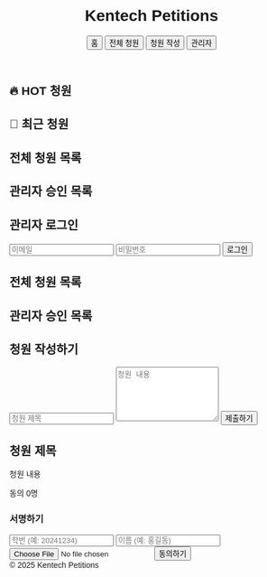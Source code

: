 <html lang="ko">
<head>
  <meta charset="UTF-8">
  <meta name="viewport" content="width=device-width, initial-scale=1.0">
  <title>Kentech Petitions</title>
  <script src="https://cdn.tailwindcss.com"></script>
  <script src="https://cdn.jsdelivr.net/npm/@supabase/supabase-js@1"></script>
  <style>body { font-family: 'Noto Sans KR', sans-serif; }</style>
</head>
<body class="bg-gray-100 text-gray-900">
  
<header class="bg-blue-700 text-white p-4 flex justify-between items-center">
  <h1 class="text-2xl font-bold">Kentech Petitions</h1>
  <nav class="space-x-4">
    <button onclick="showPage('main')">홈</button>
    <button onclick="showPage('list')">전체 청원</button>
    <button onclick="showPage('write')">청원 작성</button>
    <button onclick="showPage('login')">관리자</button>
  </nav>
</header>
  
<section id="page-main" class="container mx-auto p-6">
  <h2 class="text-4xl font-bold mb-6">🔥 HOT 청원</h2>
  <div id="hot-petitions" class="grid grid-cols-1 md:grid-cols-2 lg:grid-cols-3 gap-6 mb-10"></div>

  <h2 class="text-3xl font-bold mb-4">📜 최근 청원</h2>
  <ul id="recent-petitions" class="divide-y divide-gray-300"></ul>
</section>

<section id="page-list" class="hidden container mx-auto p-6">
  <h2 class="text-3xl font-bold mb-6">전체 청원 목록</h2>
  <ul id="all-petitions" class="divide-y divide-gray-300"></ul>
</section>

<section id="page-admin" class="hidden container mx-auto p-6">
  <h2 class="text-3xl font-bold mb-6">관리자 승인 목록</h2>
  <ul id="unapproved-petitions" class="divide-y divide-gray-300"></ul>
</section>

<section id="page-login" class="hidden container mx-auto p-6">
  <h2 class="text-3xl font-bold mb-6">관리자 로그인</h2>
  <input id="login-email" type="email" class="w-full border p-2 mb-2 rounded" placeholder="이메일">
  <input id="login-password" type="password" class="w-full border p-2 mb-4 rounded" placeholder="비밀번호">
  <button onclick="adminLogin()" class="bg-blue-700 text-white px-6 py-2 rounded">로그인</button>
</section>


<section id="page-list" class="hidden container mx-auto p-6">
  <h2 class="text-3xl font-bold mb-6">전체 청원 목록</h2>
  <ul id="all-petitions" class="divide-y divide-gray-300"></ul>
</section>

<section id="page-admin" class="hidden container mx-auto p-6">
  <h2 class="text-3xl font-bold mb-6">관리자 승인 목록</h2>
  <ul id="unapproved-petitions" class="divide-y divide-gray-300"></ul>
</section>

<section id="page-write" class="hidden container mx-auto p-6">
  <h2 class="text-3xl font-bold mb-6">청원 작성하기</h2>
  <input id="petition-title" type="text" class="w-full border p-2 mb-4 rounded" placeholder="청원 제목">
  <textarea id="petition-content" class="w-full border p-2 mb-4 rounded" placeholder="청원 내용" rows="6"></textarea>
  <button onclick="submitPetition()" class="bg-blue-700 text-white px-6 py-2 rounded">제출하기</button>
</section>

<section id="page-detail" class="hidden container mx-auto p-6">
  <h2 id="detail-title" class="text-3xl font-bold mb-4">청원 제목</h2>
  <p id="detail-description" class="text-gray-700 mb-6">청원 내용</p>
  <p id="detail-support" class="text-green-600 font-semibold mb-6">동의 0명</p>

 <div class="bg-gray-50 p-4 rounded mb-6">
  <h3 class="text-xl font-semibold mb-4">서명하기</h3>
  <input id="support-student-id" type="text" class="w-full border p-2 mb-2 rounded" placeholder="학번 (예: 20241234)">
  <input id="support-name" type="text" class="w-full border p-2 mb-2 rounded" placeholder="이름 (예: 홍길동)">
  <input id="support-file" type="file" class="w-full mb-2">
  <button onclick="submitSupport()" class="bg-green-600 text-white px-4 py-2 rounded">동의하기</button>
</div>
</section>

<script>
let currentPetition = null;
let supabaseClient = null;

window.onload = async () => {
  const supabaseUrl = 'https://ybbpzwvigqgleywnwkij.supabase.co';
  const supabaseKey = 'eyJhbGciOiJIUzI1NiIsInR5cCI6IkpXVCJ9.eyJpc3MiOiJzdXBhYmFzZSIsInJlZiI6InliYnB6d3ZpZ3FnbGV5d253a2lqIiwicm9sZSI6ImFub24iLCJpYXQiOjE3NDU5Mjk1NzUsImV4cCI6MjA2MTUwNTU3NX0.3JF0NvkBLyJZkFtcpOvtYkA8CfUnp_CKuAoI13CyJxg';
  supabaseClient = window.supabase.createClient(supabaseUrl, supabaseKey);
  console.log("✅ Supabase initialized", supabaseClient);

  await loadRecentPetitions();
  await loadAllPetitions();
  await loadHotPetitions();
  await loadUnapprovedPetitions();
};

function showPage(page) {
  const pages = ['main', 'list', 'detail', 'write', 'admin', 'login'];
  pages.forEach(id => {
    const el = document.getElementById(`page-${id}`);
    if (el) el.classList.add('hidden');
  });
  const showEl = document.getElementById(`page-${page}`);
  if (showEl) showEl.classList.remove('hidden');
}

async function submitPetition() {
  const title = document.getElementById('petition-title').value;
  const content = document.getElementById('petition-content').value;
  if (!title || !content) return alert('모든 항목을 입력해주세요.');

  const { error } = await supabaseClient.from('petitions').insert([
  { title, description: content, support_count: 0, approved: false }
]);

if (error) return alert('청원 등록 실패: ' + error.message);

// ✅ 바로 관리자 목록과 홈 목록 갱신
await loadRecentPetitions();
await loadAllPetitions();
await loadUnapprovedPetitions();
await loadHotPetitions();

// ✅ 등록 후 바로 관리자에게 승인 요청으로 이동하거나 메시지
alert('청원이 등록되었습니다. 관리자의 승인을 기다립니다.');
showPage('main'); // 또는 'admin'으로 보내도 OK

}

async function loadRecentPetitions() {
  const { data } = await supabaseClient.from('petitions')
    .select('*')
    .eq('approved', true)
    .order('created_at', { ascending: false })
    .limit(10);
  const list = document.getElementById('recent-petitions');
  list.innerHTML = '';
  data?.forEach(p => {
    const li = document.createElement('li');
    li.className = 'py-2 flex justify-between cursor-pointer hover:text-blue-600';
    li.innerHTML = `<span>${p.title}</span><span class="text-gray-500">${new Date(p.created_at).toLocaleDateString()}</span>`;
    li.onclick = () => openDetail(p);
    list.appendChild(li);
  });
}

async function loadAllPetitions() {
  const { data } = await supabaseClient.from('petitions')
    .select('*')
    .eq('approved', true)
    .order('created_at', { ascending: false });
  const list = document.getElementById('all-petitions');
  list.innerHTML = '';
  data?.forEach(p => {
    const li = document.createElement('li');
    li.className = 'py-4 flex justify-between cursor-pointer hover:text-blue-600';
    li.innerHTML = `<span>${p.title}</span><span>동의 ${p.support_count}명</span>`;
    li.onclick = () => openDetail(p);
    list.appendChild(li);
  });
}

async function loadHotPetitions() {
  const { data } = await supabaseClient
    .from('petitions')
    .select('*')
    .eq('approved', true)
    .gte('support_count', 100)  // ✅ 이 줄 꼭 포함
    .order('support_count', { ascending: false })
    .limit(3);

  const container = document.getElementById('hot-petitions');
  container.innerHTML = '';
  data?.forEach(p => {
    const div = document.createElement('div');
    div.className = 'bg-white p-4 rounded shadow cursor-pointer hover:bg-blue-50';
    div.innerHTML = `<h3 class="text-xl font-bold mb-2">${p.title}</h3><p class="text-gray-600">동의 ${p.support_count}명</p>`;
    div.onclick = () => openDetail(p);
    container.appendChild(div);
  });
}

function openDetail(petition) {
  currentPetition = petition;
  document.getElementById('detail-title').textContent = petition.title;
  document.getElementById('detail-description').textContent = petition.description;
  document.getElementById('detail-support').textContent = `동의 ${petition.support_count}명`;
  showPage('detail');
}

async function submitSupport() {
  const studentId = document.getElementById('support-student-id').value.trim();
  const name = document.getElementById('support-name').value.trim();
  const file = document.getElementById('support-file').files[0]; // ← 누락되어 있었음

  if (!studentId || !name || !file) {
    return alert('학번, 이름, 서명 파일을 모두 제출해주세요.');
  }

  // 중복 확인
  const { data: existing, error: fetchError } = await supabaseClient
    .from('supports')
    .select('*')
    .eq('petition_id', currentPetition.id)
    .eq('student_id', studentId)
    .eq('name', name);

  if (fetchError) {
    console.error('🔍 중복 확인 실패:', fetchError);
    return alert('중복 확인 중 오류가 발생했습니다.');
  }

  if (existing.length > 0) {
    return alert('이미 동의한 청원입니다.');
  }

  // 고유 파일명 생성
  const sanitizedName = file.name.replace(/[^a-zA-Z0-9_.-]/g, '_');
  const filename = `${Date.now()}_${sanitizedName}`;

  // 파일 업로드
  const { error: uploadError } = await supabaseClient
    .storage
    .from('signatures')
    .upload(filename, file);

  if (uploadError) {
    console.error('📦 파일 업로드 실패:', uploadError); // 콘솔에 오류 출력
    return alert('파일 업로드 실패: ' + uploadError.message);
  }

  const fileUrl = `https://ybbpzwvigqgleywnwkij.supabase.co/storage/v1/object/public/signatures/${filename}`;

  // 서명 정보 저장
  const { error } = await supabaseClient.from('supports').insert([{
    petition_id: currentPetition.id,
    student_id: studentId,
    name,
    file_url: fileUrl
  }]);

  if (error) {
    console.error('❌ 서명 저장 실패:', error);
    return alert('서명 실패: ' + error.message);
  }

  // 동의 수 증가
  await supabaseClient
    .from('petitions')
    .update({ support_count: currentPetition.support_count + 1 })
    .eq('id', currentPetition.id);

  // 수동 갱신 + 화면 반영
  currentPetition.support_count += 1;
  document.getElementById('detail-support').textContent = `동의 ${currentPetition.support_count}명`;

  alert('서명 완료!');
  showPage('main');
  await loadRecentPetitions();
  await loadAllPetitions();
  await loadHotPetitions();
}



async function loadUnapprovedPetitions() {
  const { data } = await supabaseClient.from('petitions')
    .select('*')
    .eq('approved', false)
    .order('created_at', { ascending: false });
  const list = document.getElementById('unapproved-petitions');
  list.innerHTML = '';
  data?.forEach(p => {
    const li = document.createElement('li');
    li.className = 'py-4 flex justify-between items-center';
    li.innerHTML = `<span>${p.title}</span><button class="bg-green-600 text-white px-4 py-1 rounded" onclick="approvePetition(${p.id})">승인</button>`;
    list.appendChild(li);
  });
}

async function approvePetition(id) {
  const { error } = await supabaseClient
    .from('petitions')
    .update({ approved: true })
    .eq('id', id);

  if (error) {
    console.error(error);
    return alert('승인 실패: ' + error.message);
  }

  alert('승인 완료!');

  // ✅ 승인 목록에서 제거
  await loadUnapprovedPetitions();

  // ✅ 전체 청원 목록에 반영
  await loadAllPetitions();

  // ✅ HOT 청원에도 반영
  await loadHotPetitions();
}
  
async function adminLogin() {
  const email = document.getElementById('login-email').value;
  const password = document.getElementById('login-password').value;

  const { user, session, error } = await supabaseClient.auth.signIn({
    email: email,
    password: password,
  });

  if (error) {
    alert('로그인 실패: ' + error.message);
    return;
  }

  // ✅ 관리자 이메일 체크 삭제됨!
  alert('로그인 성공! 관리자 페이지로 이동합니다.');
  showPage('admin');
  await loadUnapprovedPetitions(); // 승인 대기 청원 불러오기
}



</script>

<footer class="bg-gray-800 text-white text-center p-4 mt-12">© 2025 Kentech Petitions</footer>
</body>
</html>
